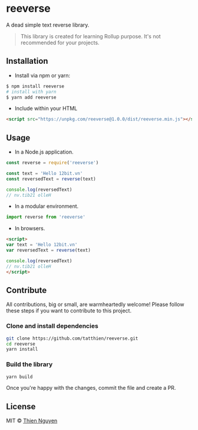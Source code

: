 # reeverse

A dead simple text reverse library.

> This library is created for learning Rollup purpose. It's not recommended for your projects.

## Installation

- Install via npm or yarn:

```bash
$ npm install reeverse
# install with yarn
$ yarn add reeverse
```

- Include within your HTML

```html
<script src="https://unpkg.com/reeverse@1.0.0/dist/reeverse.min.js"></script>
```

## Usage

- In a Node.js application.

```js
const reverse = require('reeverse')

const text = 'Hello 12bit.vn'
const reversedText = reverse(text)

console.log(reversedText)
// nv.tib21 olleH
```

- In a modular environment.

```js
import reverse from 'reeverse'
```

- In browsers.

```html
<script>
var text = 'Hello 12bit.vn'
var reversedText = reverse(text)

console.log(reversedText)
// nv.tib21 olleH
</script>
```

## Contribute

All contributions, big or small, are warmheartedly welcome! Please follow these steps if you want to contribute to this project.

### Clone and install dependencies

```bash
git clone https://github.com/tatthien/reeverse.git
cd reeverse
yarn install
```

### Build the library

```bash
yarn build
```

Once you're happy with the changes, commit the file and create a PR.

## License
MIT © [Thien Nguyen](https://tatthien.com)
